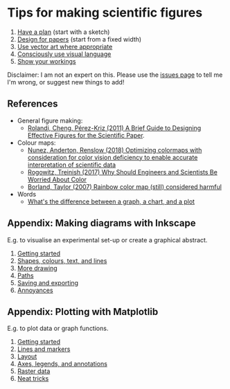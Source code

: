 # Tips for making scientific figures

1. [Have a plan](tips/1-1-have-a-plan.md) (start with a sketch)
2. [Design for papers](tips/1-2-design-for-papers.md) (start from a fixed width)
3. [Use vector art where appropriate](https://nbviewer.org/github/MichaelClerx/making-figures/blob/main/tips/1-3-vector-and-raster.ipynb)
4. [Consciously use visual language](https://nbviewer.org/github/MichaelClerx/making-figures/blob/main/tips/1-4-visual-language.ipynb)
5. [Show your workings](https://nbviewer.org/github/MichaelClerx/making-figures/blob/main/tips/1-5-show-your-workings.ipynb)

Disclaimer: I am not an expert on this.
Please use the [issues page](https://github.com/MichaelClerx/making-figures/issues) to tell me I'm wrong, or suggest new things to add!

## References

- General figure making: 
  - [Rolandi, Cheng, Pérez-Kriz (2011) A Brief Guide to Designing Effective Figures for the Scientific Paper](https://doi.org/10.1002/adma.201102518).
- Colour maps:
  - [Nunez, Anderton, Renslow (2018) Optimizing colormaps with consideration for color vision deficiency to enable accurate interpretation of scientific data](https://doi.org/10.1371/journal.pone.0199239)
  - [Rogowitz, Treinish (2017) Why Should Engineers and Scientists Be Worried About Color](https://www.researchgate.net/profile/Ahmed-Elhattab/post/Please-suggest-some-good-3D-plot-tool-Software-for-surface-plot/attachment/5c05ba35cfe4a7645506948e/AS%3A699894335557644%401543879221725/download/Why+Should+Engineers+and+Scientists+Be+Worried+About+Color_.pdf)
  - [Borland, Taylor (2007) Rainbow color map (still) considered harmful](https://doi.org/10.1109/MCG.2007.323435)
- Words
  - [What's the difference between a graph, a chart, and a plot](https://english.stackexchange.com/questions/43027/whats-the-difference-between-a-graph-a-chart-and-a-plot)

## Appendix: Making diagrams with Inkscape

E.g. to visualise an experimental set-up or create a graphical abstract.

1. [Getting started](inkscape/2-1-getting-started.md)
2. [Shapes, colours, text, and lines](inkscape/2-2-shapes-colours-lines.md)
3. [More drawing](inkscape/2-3-more-drawing.md)
4. [Paths](inkscape/2-4-paths.md)
5. [Saving and exporting](inkscape/2-5-save-and-export.md)
6. [Annoyances](inkscape/2-6-annoyances.md)

## Appendix: Plotting with Matplotlib

E.g. to plot data or graph functions.

1. [Getting started](https://nbviewer.org/github/MichaelClerx/making-figures/blob/main/matplotlib/3-1-getting-started.ipynb)
2. [Lines and markers](https://nbviewer.org/github/MichaelClerx/making-figures/blob/main/matplotlib/3-2-lines-and-markers.ipynb)
3. [Layout](https://nbviewer.org/github/MichaelClerx/making-figures/blob/main/matplotlib/3-3-layout.ipynb)
4. [Axes, legends, and annotations](https://nbviewer.org/github/MichaelClerx/making-figures/blob/main/matplotlib/3-4-axes-legends-annotations.ipynb)
5. [Raster data](https://nbviewer.org/github/MichaelClerx/making-figures/blob/main/matplotlib/3-5-raster-data.ipynb)
6. [Neat tricks](https://nbviewer.org/github/MichaelClerx/making-figures/blob/main/matplotlib/3-6-neat-tricks.ipynb)

